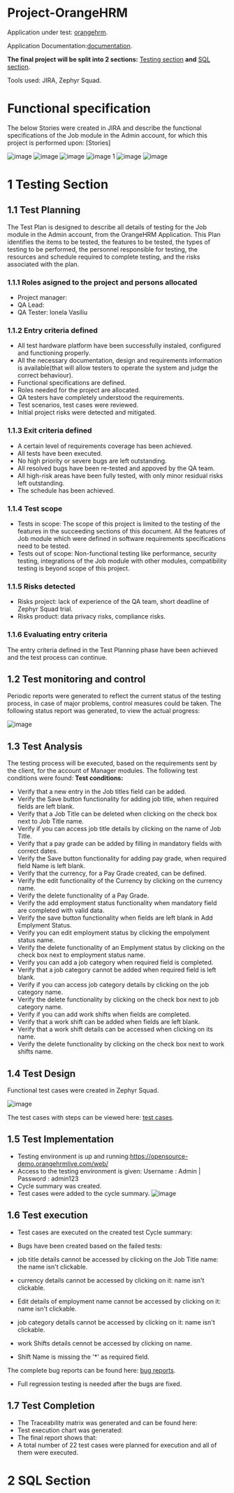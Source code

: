 # Project-OrangeHRM
Application under test: [orangehrm](https://opensource-demo.orangehrmlive.com/web/).

 Application Documentation:[documentation](https://www.orangehrm.com/assets/Files/Complete-Administrative-User-Guide.pdf?url=/Files/Complete-Administrative-User-Guide.pdf).
 
**The final project will be split into 2 sections:** [Testing section](https://github.com/VasiliuIonela/Project-OrangeHRM/edit/main/README.md#1-testing-section) **and** [SQL section](https://github.com/VasiliuIonela/Project-OrangeHRM/edit/main/README.md#2-sql-section).

Tools used: JIRA, Zephyr Squad.

# Functional specification

The below Stories were created in JIRA and describe the functional specifications of the Job module in the Admin account, for which this project is performed upon: [Stories]

![image](https://github.com/VasiliuIonela/Project-OrangeHRM/blob/main/jobModule.jpeg)
![image](https://github.com/VasiliuIonela/Project-OrangeHRM/blob/main/job%20titles.jpeg)
![image](https://github.com/VasiliuIonela/Project-OrangeHRM/blob/main/pay%20grade.jpeg)
![image 1](https://github.com/VasiliuIonela/Project-OrangeHRM/blob/main/employment%20status.jpeg)
![image](https://github.com/VasiliuIonela/Project-OrangeHRM/blob/main/job%20categories.jpeg)
![image](https://github.com/VasiliuIonela/Project-OrangeHRM/blob/main/workShifts.jpeg)

# 1 Testing Section
## 1.1 Test Planning
The Test Plan is designed to describe all details of testing for the Job module in the Admin account, from the OrangeHRM Application. This Plan identifies the items to be tested, the features to be tested, the types of testing to be performed, the personnel responsible for testing, the resources and schedule required to complete testing, and the risks associated with the plan.
### 1.1.1 Roles asigned to the project and persons allocated
* Project manager:
* QA Lead:
* QA Tester: Ionela Vasiliu
### 1.1.2 Entry criteria defined
* All test hardware platform have been successfully instaled, configured and functioning properly.
* All the necessary documentation, design and requirements information is available(that will allow testers to operate the system and judge the correct behaviour).
* Functional specifications are defined.
* Roles needed for the project are allocated.
* QA testers have completely understood the requirements.
* Test scenarios, test cases were reviewed.
* Initial project risks were detected and mitigated.
### 1.1.3 Exit criteria defined
* A certain level of requirements coverage has been achieved.
* All tests have been executed.
* No high priority or severe bugs are left outstanding.
* All resolved bugs have been re-tested and appoved by the QA team.
* All high-risk areas have been fully tested, with only minor residual risks left outstanding.
* The schedule has been achieved.
### 1.1.4 Test scope
* Tests in scope: The scope of this project is limited to the testing of the features in the succeeding sections of this document. All the features of Job module which were defined in software requirements specifications need to be tested.
* Tests out of scope: Non-functional testing like performance, security testing, integrations of the Job module with other modules, compatibility testing is beyond scope of this project.
### 1.1.5 Risks detected
* Risks project: lack of experience of the QA team, short deadline of Zephyr Squad trial.
* Risks product: data privacy risks, compliance risks.
### 1.1.6 Evaluating entry criteria
The entry criteria defined in the Test Planning phase have been achieved and the test process can continue.
## 1.2 Test monitoring and control
Periodic reports were generated to reflect the current status of the testing process, in case of major problems, control measures could be taken.
The following status report was generated, to view the actual progress:

![image](https://github.com/VasiliuIonela/Project-OrangeHRM/blob/main/daily%20test%20report.jpeg)

## 1.3 Test Analysis
The testing process will be executed, based on the requirements sent by the client, for the account of Manager modules. The following test conditions were found:
**Test conditions:**
* Verify  that a new  entry in the Job titles field can be added.
* Verify the Save button functionality for adding job title, when required fields are left blank.
* Verify that a Job Title can be deleted when clicking on the check box next to Job Title name.
* Verify if you can access job title details by clicking on the name of Job Title.
* Verify that a pay grade can be added by filling in mandatory fields with correct dates.
* Verify the Save button  functionality for adding pay grade, when required field Name is left blank.
* Verify that the currency, for a Pay Grade created, can be defined.
* Verify the edit functionality of the Currency by clicking on the currency name.
* Verify the delete functionality of a  Pay Grade.
* Verify the add employment status functionality when mandatory field are completed with valid data.
* Verify the save button functionality when fields are left blank in Add Emplyment Status.
* Verify you can edit employment status by clicking the empolyment status name.
* Verify the delete functionality of an Emplyment status by clicking on the check box next to employment status name.
* Verify you can add a job category when required field is completed.
*   Verify that a job category cannot be added when required field is left blank.  
*  Verify if you can access job category details by clicking on the job category name.
*  Verify the delete functionality by clicking on the check box next to job category name.
*  Verify if you can add work shifts when fields are completed.
*  Verify that a work shift can be added when fields are left blank.
* Verify that a work shift details can be accessed when clicking on its name.
*  Verify the delete functionality by clicking on the check box next to work shifts name.
## 1.4 Test Design
Functional test cases were created in Zephyr Squad. 

![image](https://github.com/VasiliuIonela/Project-OrangeHRM/blob/main/test%20cases.jpeg)

The test cases with steps can be viewed here: [test cases](https://github.com/VasiliuIonela/Project-OrangeHRM/blob/main/ZFJ-issue-export-04-27-2023-242ac113-0001%20(2).xlsx).

## 1.5 Test Implementation
* Testing environment is up and running:https://opensource-demo.orangehrmlive.com/web/
* Access to the testing environment is given: Username : Admin | Password : admin123
* Cycle summary was created.
* Test cases were added to the cycle summary.
![image](https://github.com/VasiliuIonela/Project-OrangeHRM/blob/main/cycle%20summary.jpeg)

## 1.6 Test execution
* Test cases are executed on the created test Cycle summary:


* Bugs have been created based on the failed tests:


* job title details cannot be accessed by clicking on the Job Title name: the name isn't clickable.
* currency details cannot be accessed by clicking on it: name isn't clickable.
* Edit details of employment name cannot be accessed by clicking on it: name isn't clickable.
* job category details cannot be accessed by clicking on it: name isn't clickable.
* work Shifts details cennot be accessed by clicking on name.
* Shift Name is missing the '*'  as required field.

The complete bug reports can be found here: [bug reports](https://github.com/VasiliuIonela/Project-OrangeHRM/blob/main/bugs-hrm.pdf).

* Full regression testing is needed after the bugs are fixed.
## 1.7 Test Completion
* The Traceability matrix was generated and can be found here:
* Test execution chart was generated:
* The final report shows that: 
* A total number of 22 test cases were planned for execution and all of them were executed.


# 2 SQL Section

